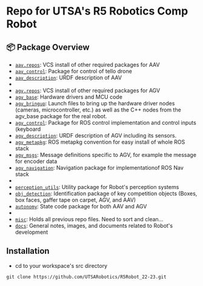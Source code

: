 Repo for UTSA's R5 Robotics Comp Robot
===

## :package: Package Overview
- [`aav.repos`](./aav.repos): VCS install of other required packages for AAV
- [`aav_control`](./aav_control):  Package for control of tello drone
- [`aav_description`](./aav_description): URDF description of AAV
- 
- [`agv.repos`](./agv.repos): VCS install of other required packages for AGV
- [`agv_base`](./agv_base): Hardware drivers and MCU code
- [`agv_bringup`](./agv_bringup): Launch files to bring up the hardware driver nodes (cameras, microcontroller, etc.) as well as the C++ nodes from the agv_base package for the real robot.
- [`agv_control`](./agv_control): Package for ROS control implementation and control inputs (keyboard
- [`agv_description`](./agv_description): URDF description of AGV including its sensors.
- [`agv_metapkg`](./agv_metapkg): ROS metapkg convention for easy install of whole ROS stack
- [`agv_msgs`](./agv_msgs): Message definitions specific to AGV, for example the message for encoder data
- [`agv_navigation`](./agv_navigation): Navigation package for implementationof ROS Nav stack
- 
- [`perception_utils`](./perception_utils): Utility package for Robot's perception systems
- [`obj_detection`](./obj_identification): Identification package of key competition objects (Boxes, box faces, gaffer tape on carpet, AGV, and AAV)
- [`autonomy`](./states_round1): State code package for both AAV and AGV
- 
- [`misc`](./misc): Holds all previous repo files. Need to sort and clean...
- [`docs`](./docs): General notes, images, and documents related to Robot's development

## Installation
- cd to your workspace's src directory
```
git clone https://github.com/UTSARobotics/R5Robot_22-23.git
```
